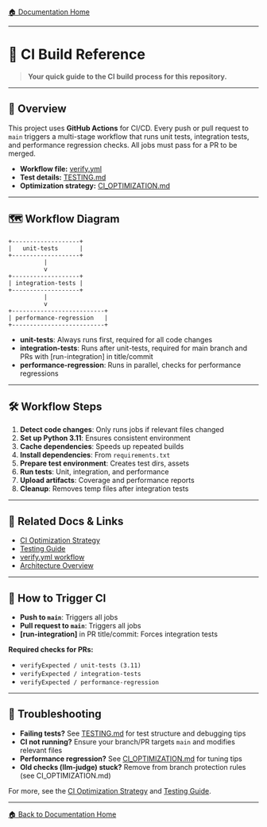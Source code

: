 [🏠 Documentation Home](../README.md#documentation)

---

# 🚦 CI Build Reference

> **Your quick guide to the CI build process for this repository.**

---

## 📝 Overview

This project uses **GitHub Actions** for CI/CD. Every push or pull request to `main` triggers a multi-stage workflow that runs unit tests, integration tests, and performance regression checks. All jobs must pass for a PR to be merged.

- **Workflow file:** [verify.yml](../.github/workflows/verify.yml)
- **Test details:** [TESTING.md](./TESTING.md)
- **Optimization strategy:** [CI_OPTIMIZATION.md](./CI_OPTIMIZATION.md)

---

## 🗺️ Workflow Diagram

```ascii
+-------------------+
|   unit-tests      |
+-------------------+
          |
          v
+-------------------+
| integration-tests |
+-------------------+
          |
          v
+--------------------------+
| performance-regression   |
+--------------------------+
```

- **unit-tests**: Always runs first, required for all code changes
- **integration-tests**: Runs after unit-tests, required for main branch and PRs with [run-integration] in title/commit
- **performance-regression**: Runs in parallel, checks for performance regressions

---

## 🛠️ Workflow Steps

1. **Detect code changes**: Only runs jobs if relevant files changed
2. **Set up Python 3.11**: Ensures consistent environment
3. **Cache dependencies**: Speeds up repeated builds
4. **Install dependencies**: From `requirements.txt`
5. **Prepare test environment**: Creates test dirs, assets
6. **Run tests**: Unit, integration, and performance
7. **Upload artifacts**: Coverage and performance reports
8. **Cleanup**: Removes temp files after integration tests

---

## 🔗 Related Docs & Links

- [CI Optimization Strategy](./CI_OPTIMIZATION.md)
- [Testing Guide](./TESTING.md)
- [verify.yml workflow](../.github/workflows/verify.yml)
- [Architecture Overview](./ARCHITECTURE.md)

---

## 🚦 How to Trigger CI

- **Push to `main`**: Triggers all jobs
- **Pull request to `main`**: Triggers all jobs
- **[run-integration]** in PR title/commit: Forces integration tests

**Required checks for PRs:**
- `verifyExpected / unit-tests (3.11)`
- `verifyExpected / integration-tests`
- `verifyExpected / performance-regression`

---

## 🐞 Troubleshooting

- **Failing tests?** See [TESTING.md](./TESTING.md) for test structure and debugging tips
- **CI not running?** Ensure your branch/PR targets `main` and modifies relevant files
- **Performance regression?** See [CI_OPTIMIZATION.md](./CI_OPTIMIZATION.md) for tuning tips
- **Old checks (llm-judge) stuck?** Remove from branch protection rules (see CI_OPTIMIZATION.md)

For more, see the [CI Optimization Strategy](./CI_OPTIMIZATION.md) and [Testing Guide](./TESTING.md).

---

[🏠 Back to Documentation Home](../README.md#documentation) 